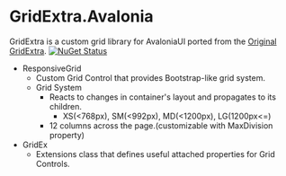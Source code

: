 # GridExtra.Avalonia
GridExtra is a custom grid library for AvaloniaUI ported from the [Original GridExtra](https://github.com/sourcechord/GridExtra).
[![NuGet Status](http://nugetstatus.com/GridExtra.Avalonia.png)](http://nugetstatus.com/packages/GridExtra.Avalonia)

* ResponsiveGrid
    * Custom Grid Control that provides Bootstrap-like grid system.
    * Grid System
        * Reacts to changes in container's layout and propagates to its children.
            * XS(<768px), SM(<992px), MD(<1200px), LG(1200px<=)
        * 12 columns across the page.(customizable with MaxDivision property)
* GridEx
    * Extensions class that defines useful attached properties for Grid Controls.

<!--  
## install
*Nuget Package*  
```
Install-Package GridExtra
```
https://www.nuget.org/packages/GridExtra/

### Preparation
Add xmlns to xaml code.

#### For WPF
```xml
xmlns:ge="clr-namespace:GridExtra;assembly=GridExtra.Wpf"
```

#### For UWP
```xml
xmlns:ge="using:GridExtra"
```


## Usage
### ResponsiveGrid
ResponsiveGrid provides the grid layout system that is similar to Bootstrap framework.

![demo](./docs/ResponsiveGrid/demo.gif)

#### Example
```xml
    <Grid>
        <Grid.Resources>
            <Style TargetType="{x:Type Border}">
                <Setter Property="BorderBrush" Value="Black" />
                <Setter Property="BorderThickness" Value="1" />
                <Setter Property="Background" Value="LightGray" />
                <Setter Property="Height" Value="60" />
            </Style>
        </Grid.Resources>
        <rg:ResponsiveGrid>
            <Border rg:ResponsiveGrid.XS="12" rg:ResponsiveGrid.SM="3" />
            <Border rg:ResponsiveGrid.XS="12" rg:ResponsiveGrid.SM="6" />
            <Border rg:ResponsiveGrid.XS="12" rg:ResponsiveGrid.SM="3" />
        </rg:ResponsiveGrid>
    </Grid>
```
*extra small device(~768px)*  
![extra small device](./docs/ResponsiveGrid/capture1.png)

*small device(~992px)*  
![small device](./docs/ResponsiveGrid/capture2.png)

#### Properties

##### Dependency Properties
|Property Name|Type|Description|
|-----|-----|-----|
|MaxDivision|int|Gets or sets a value that determines grid divisions.|
|BreakPoints|BreakPoints class||
|ShowGridLines|int|Gets or sets a value that indicates whether grid column's lines are visible within this ResponsiveGrid. |


##### Attached Properties

|Property Name|Type|Description|
|-----|-----|-----|
|XS<br/>SM<br/>MD<br/>LG<br/>|int|Gets or sets a value that determines grid columns for XS(extra small), SM(small), MD(medium), LG(large) devices.|
|XS_Offset<br/>SM_Offset<br/>MD_Offset<br/>LG_Offset<br/>|int|Gets or sets a value that determines grid columns offset for XS(extra small), SM(small), MD(medium), LG(large) devices.|
|XS_Push<br/>SM_Push<br/>MD_Push<br/>LG_Push<br/>|int|Gets or sets a value that moves columns to right from the original position.|
|XS_Pull<br/>SM_Pull<br/>MD_Pull<br/>LG_Pull<br/>|int|Gets or sets a value that moves columns to left from the original position.|


##### Compared to bootstrap

|bootstrap|ResponsiveGrid|
|-----|-----|
|col-xs<br/>col-sm<br/>col-md<br/>col-lg<br/>|XS<br/>SM<br/>MD<br/>LG<br/>|
|col-xs-offset<br/>col-sm-offset<br/>col-md-offset<br/>col-lg-offset<br/>|XS_Offset<br/>SM_Offset<br/>MD_Offset<br/>LG_Offset<br/>|
|col-xs-push<br/>col-sm-push<br/>col-md-push<br/>col-lg-push<br/>|XS_Push<br/>SM_Push<br/>MD_Push<br/>LG_Push<br/>|
|col-xs-pull<br/>col-sm-pull<br/>col-md-pull<br/>col-lg-pull<br/>|XS_Pull<br/>SM_Pull<br/>MD_Pull<br/>LG_Pull<br/>|
|visibility-xs, visibility-sm,…<br />hidden-xs, hidden-sm,...|(T.B.D.)|



#### attention
ResponsiveGrid is not suitable for ItemsPanel, because it isn't implemented VirtualizingPanel class.

If you use ResponsiveGrid in ListBox as ItemsPanel.
Your ListBox become to not virtualize items of ListBox.



### GridEx
GridEx is Helper class for defining Grid properties.

![demo](./docs/GridEx/demo.gif)

#### Example1 (Row/Column Definition)
```xml
    <Grid ge:GridEx.RowDefinition="*, *, *, *"
          ge:GridEx.ColumnDefinition="50, 75, *, 2*"
          ShowGridLines="True">
        <Button Grid.Row="1"
                Grid.Column="2"
                Margin="5"
                Content="Button" />
    </Grid>
```

![Example1](./docs/GridEx/example1.png)


##### Row/Column Definition with Min/Max size

```xml
    <Grid ge:GridEx.RowDefinition="*, *, *, *"
          ge:GridEx.ColumnDefinition="50, *(50-200), 2*(80-), 2*(-300)"
          ShowGridLines="True">
        <Button Grid.Row="1"
                Grid.Column="2"
                Margin="5"
                Content="Button" />
    </Grid>
```
`ge:GridEx.ColumnDefinition="50, *(50-200), 2*(80-), 2*(-300)"` is similar to below definition.

```xml
        <Grid.ColumnDefinitions>
            <ColumnDefinition Width="50"/>
            <ColumnDefinition Width="*" MinWidth="50" MaxWidth="200"/>
            <ColumnDefinition Width="2*" MinWidth="80"/>
            <ColumnDefinition Width="2*" MaxWidth="300"/>
        </Grid.ColumnDefinitions>
```

#### Example2 (Area Definition)
`Area` property provides the way of defineing Row/Column/RowSpan/ColumnSpan.

```xml
    <Grid ge:GridEx.RowDefinition="*, *, *, *"
          ge:GridEx.ColumnDefinition="*, *, *, *"
          ShowGridLines="True">
        <Button Margin="5"
                ge:GridEx.Area="0, 0, 1, 2"
                Content="GridEx.Area=&quot;0, 0, 1, 2&quot;" />
        <Button Margin="5"
                ge:GridEx.Area="2, 1, 2, 3"
                Content="GridEx.Area=&quot;2, 1, 2, 3&quot;" />
    </Grid>
```

![Example2](./docs/GridEx/example2.png)


#### Example3 (Named Template Area)

`TemplateArea` provides named grid areas, like CSS Grid Layout Module Level 1.  
`TemplateArea` property makes row/column definition. And, define region's name.

Children of Grid can be placed with region's name, that is defined by `TemplateArea` property.


```xml
    <Grid ge:GridEx.TemplateArea="
            Header Header Header &#10;
            Menu Content SubMenu &#10;
            Footer Footer Footer &#10;
          "
          ShowGridLines="True">
        <Button Margin="5"
                ge:GridEx.AreaName="Header"
                Content="Header" />
        <Button Margin="5"
                ge:GridEx.AreaName="Menu"
                Content="Menu" />
        <Button Margin="5"
                ge:GridEx.AreaName="Content"
                Content="Content" />
        <Button Margin="5"
                ge:GridEx.AreaName="SubMenu"
                Content="SubMenu" />
        <Button Margin="5"
                ge:GridEx.AreaName="Footer"
                Content="Footer" />
    </Grid>
```

![Example3](./docs/GridEx/example3.png)


Row devision is defined by line feed or `/`.
* line feed
    * `\n`(.cs)
    * `&#10;`(xaml)
* `/`

```xml
    <Grid ge:GridEx.TemplateArea="
            Header Header Header/
            Menu Content SubMenu/
            Footer Footer Footer/
          ">
```


#### Example4 (Named Template Area, working with RowDefinition/ColumnDefintion)

```xml
    <Grid ge:GridEx.RowDefinition="50, *, 30"
          ge:GridEx.ColumnDefinition="*, 2*, 100"
          ge:GridEx.TemplateArea="
            Header Header Header/
            Menu Content SubMenu/
            Footer Footer Footer/
          "
          ShowGridLines="True">
        <Button Margin="5"
                ge:GridEx.AreaName="Header"
                Content="Header" />
        <Button Margin="5"
                ge:GridEx.AreaName="Menu"
                Content="Menu" />
        <Button Margin="5"
                ge:GridEx.AreaName="Content"
                Content="Content" />
        <Button Margin="5"
                ge:GridEx.AreaName="SubMenu"
                Content="SubMenu" />
        <Button Margin="5"
                ge:GridEx.AreaName="Footer"
                Content="Footer" />
    </Grid>
```

![Example4](./docs/GridEx/example4.png)




##### Attached Properties(for Grid)

|Property Name|Type|Description|
|-----|-----|-----|
|RowDefinition|string|Sets a value that determines row definition of Grid.|
|ColumnDefinition|string|Sets a value that determines column definition of Grid.|
|TemplateArea|string|Sets a definition of grid devision and area names. |

##### Attached Properties(for Grid children)

|Property Name|Type|Description|
|-----|-----|-----|
|Area|string|Sets a value that determines Row, Column, RowSpan, ColumnSpan properties.|
|AreaName|string|Sets a name of regions for item's belong.(use with `TemplateArea` property)|



#### Example5 (Auto fill children)

![demo2](./docs/GridEx/demo2.gif)


##### Attached Properties(for Grid)
|Property Name|Type|Description|
|-----|-----|-----|
|AutoFillChildren|string|Gets or sets a value that indicates whether the Grid arranges its children to each cell.|
|AutoFillOrientation|string|Sets a value that determines auto fill orientation.|
##### Attached Properties(for Grid children)
|Property Name|Type|Description|
|-----|-----|-----|
|AutoFillSpan|string|Sets a value that determines cell span value that is used during AutoFill process.|


```xml
    <Grid ge:GridEx.ColumnDefinition="*, *"
        ge:GridEx.RowDefinition="Auto, Auto, Auto"
        ge:GridEx.AutoFillChildren="True"
        ShowGridLines="True">
        <TextBlock Text="Name:" />
        <TextBox VerticalAlignment="Top" Margin="5"/>

        <TextBlock Text="Age:" />
        <TextBox VerticalAlignment="Top" Margin="5"/>

        <Button ge:GridEx.Area="2, 1, 1, 1"
            Margin="5" Width="60"
            HorizontalAlignment="Right"
            Content="OK" />
    </Grid>
```
![Example5](./docs/GridEx/example5.png)


##### AutoFillChildren with Hidden/Collapsed items

```xml
    <Grid ge:GridEx.ColumnDefinition="*, *, *"
          ge:GridEx.RowDefinition="*, *"
          ge:GridEx.AutoFillChildren="True">
        <Button Content="1" Visibility="Hidden"/>
        <Button Content="2" />
        <Button Content="3" />
        <Button Content="4" />
        <Button Content="5" Visibility="Collapsed" />
        <Button Content="6" />
    </Grid>
```
![Example5_1](./docs/GridEx/example5_1.png)



##### AutoFillChildren with pinned items

```xml
    <Grid ge:GridEx.ColumnDefinition="*, *, *"
          ge:GridEx.RowDefinition="*, *"
          ge:GridEx.AutoFillChildren="True">
        <Button Content="1" />
        <Button Content="2" />
        <Button Content="3" />
        <Button Content="4" />
        <Button Content="Fixed Item" ge:GridEx.Area="0,1,1,1"/>
    </Grid>
```

![Example5_2](./docs/GridEx/example5_2.png)



### WrapPanelEx **(WPF Only)**
WrapPanelEx is Helper class that provide adaptive layout for WrapPanel.

![demo](./docs/WrapPanelEx/demo.gif)

#### Example1
WrapPanelEx.AdaptiveLayout property makes WrapPanel into UWP Community Toolkit's [AdaptiveGridView](https://docs.microsoft.com/en-us/windows/uwpcommunitytoolkit/controls/AdaptiveGridView) like layout.

```xml
    <Grid>
        <Grid.RowDefinitions>
            <RowDefinition />
            <RowDefinition Height="Auto"/>
        </Grid.RowDefinitions>
        <WrapPanel ItemWidth="200" ItemHeight="70"
                   Orientation="Horizontal"
                   ge:WrapPanelEx.AdaptiveLayout="{Binding IsChecked, ElementName=chkIsAdaptive}">
            <Button />
            <Button />
            <Button />
            <Button />
            <Button />
            <Button />
            <Button />
        </WrapPanel>
        <CheckBox x:Name="chkIsAdaptive"
                  Grid.Row="1" Margin="5"
                  Content="WrapPanelEx.AdaptiveLayout"/>
    </Grid>
```

## Lisence
[MIT](LICENSE) -->
